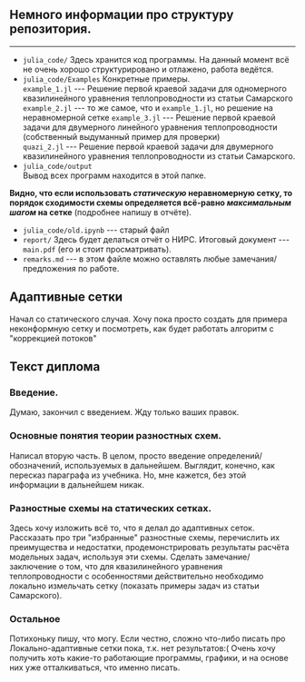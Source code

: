 ## Немного информации про структуру репозитория.

---

- `julia_code/`
Здесь хранится код программы. На данный момент всё не очень хорошо структурировано и отлажено, работа ведётся.
- `julia_code/Examples`
Конкретные примеры.  
`example_1.jl` --- Решение первой краевой задачи для одномерного квазилинейного уравнения теплопроводности из статьи Самарского  
`example_2.jl` --- то же самое, что и `example_1.jl`, но решение на неравномерной сетке
`example_3.jl` --- Решение первой краевой задачи для двумерного линейного уравнения теплопроводности (собственный выдуманный пример для проверки)  
`quazi_2.jl` --- Решение первой краевой задачи для двумерного квазилинейного уравнения теплопроводности из статьи Самарского.
- `julia_code/output`  
Вывод всех программ находится в этой папке.


**Видно, что если использовать _статическую_ неравномерную сетку, то порядок сходимости схемы определяется всё-равно _максимальным шагом_ на сетке** (подробнее напишу в отчёте).
- `julia_code/old.ipynb` --- старый файл
- `report/`
Здесь будет делаться отчёт о НИРС. Итоговый документ --- `main.pdf` (его и стоит просматривать).  
- `remarks.md` --- в этом файле можно оставлять любые замечания/предложения по работе.


## Адаптивные сетки
Начал со статического случая. Хочу пока просто создать для примера неконформную сетку и посмотреть, как будет работать алгоритм с "коррекцией потоков"


## Текст диплома
### Введение.
Думаю, закончил с введением. Жду только ваших правок.

### Основные понятия теории разностных схем.
Написал вторую часть. В целом, просто введение определений/обозначений, используемых в дальнейшем.
Выглядит, конечно, как пересказ параграфа из учебника. Но, мне кажется, без этой информации в дальнейшем никак.

### Разностные схемы на статических сетках.
Здесь хочу изложить всё то, что я делал до адаптивных сеток.
Рассказать про три "избранные" разностные схемы, перечислить их преимущества и недостатки, продемонстрировать результаты расчёта модельных задач, используя эти схемы. Сделать замечание/заключение о том, что для квазилинейного уравнения теплопроводности с особенностями действительно необходимо локально измельчать сетку (показать примеры задач из статьи Самарского).

### Остальное
Потихоньку пишу, что могу. Если честно, сложно что-либо писать про Локально-адаптивные сетки пока, т.к. нет результатов:( 
Очень хочу получить хоть какие-то работающие программы, графики, и на основе них уже отталкиваться, что именно писать.
